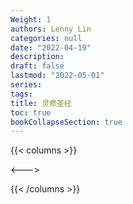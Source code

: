 ```yaml
---
Weight: 1
authors: Lenny Lin
categories: null
date: "2022-04-19"
description: 
draft: false
lastmod: "2022-05-01"
series:
tags: 
title: 灵修圣经
toc: true
bookCollapseSection: true
---
```



{{< columns >}}



<--->



{{< /columns >}}


